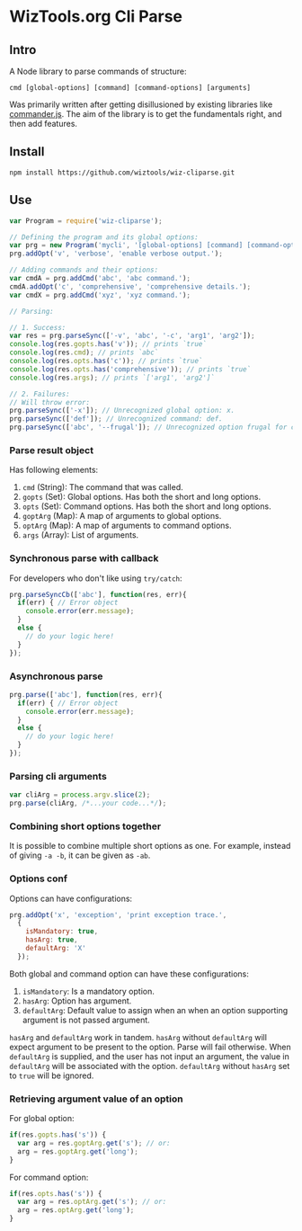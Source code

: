 # WizTools.org Cli Parse

## Intro

A Node library to parse commands of structure:

    cmd [global-options] [command] [command-options] [arguments]

Was primarily written after getting disillusioned by existing libraries like [commander.js](https://github.com/tj/commander.js/). The aim of the library is to get the fundamentals right, and then add features.

## Install

    npm install https://github.com/wiztools/wiz-cliparse.git

## Use

```js
var Program = require('wiz-cliparse');

// Defining the program and its global options:
var prg = new Program('mycli', '[global-options] [command] [command-options] [arguments]');
prg.addOpt('v', 'verbose', 'enable verbose output.');

// Adding commands and their options:
var cmdA = prg.addCmd('abc', 'abc command.');
cmdA.addOpt('c', 'comprehensive', 'comprehensive details.');
var cmdX = prg.addCmd('xyz', 'xyz command.');

// Parsing:

// 1. Success:
var res = prg.parseSync(['-v', 'abc', '-c', 'arg1', 'arg2']);
console.log(res.gopts.has('v')); // prints `true`
console.log(res.cmd); // prints `abc`
console.log(res.opts.has('c')); // prints `true`
console.log(res.opts.has('comprehensive')); // prints `true`
console.log(res.args); // prints `['arg1', 'arg2']`

// 2. Failures:
// Will throw error:
prg.parseSync(['-x']); // Unrecognized global option: x.
prg.parseSync(['def']); // Unrecognized command: def.
prg.parseSync(['abc', '--frugal']); // Unrecognized option frugal for command abc.
```

### Parse result object

Has following elements:

1. `cmd` (String): The command that was called.
2. `gopts` (Set): Global options. Has both the short and long options.
3. `opts` (Set): Command options. Has both the short and long options.
4. `goptArg` (Map): A map of arguments to global options.
5. `optArg` (Map): A map of arguments to command options.
6. `args` (Array): List of arguments.

### Synchronous parse with callback

For developers who don't like using `try/catch`:

```js
prg.parseSyncCb(['abc'], function(res, err){
  if(err) { // Error object
    console.error(err.message);
  }
  else {
    // do your logic here!
  }
});
```

### Asynchronous parse

```js
prg.parse(['abc'], function(res, err){
  if(err) { // Error object
    console.error(err.message);
  }
  else {
    // do your logic here!
  }
});
```

### Parsing cli arguments

```js
var cliArg = process.argv.slice(2);
prg.parse(cliArg, /*...your code...*/);
```

### Combining short options together

It is possible to combine multiple short options as one. For example, instead of giving `-a -b`, it can be given as `-ab`.

### Options conf

Options can have configurations:

```js
prg.addOpt('x', 'exception', 'print exception trace.',
  {
    isMandatory: true,
    hasArg: true,
    defaultArg: 'X'
  });
```

Both global and command option can have these configurations:

1. `isMandatory`: Is a mandatory option.
2. `hasArg`: Option has argument.
3. `defaultArg`: Default value to assign when an when an option supporting argument is not passed argument.

`hasArg` and `defaultArg` work in tandem. `hasArg` without `defaultArg` will expect argument to be present to the option. Parse will fail otherwise. When `defaultArg` is supplied, and the user has not input an argument, the value in `defaultArg` will be associated with the option. `defaultArg` without `hasArg` set to `true` will be ignored.

### Retrieving argument value of an option

For global option:

```js
if(res.gopts.has('s')) {
  var arg = res.goptArg.get('s'); // or:
  arg = res.goptArg.get('long');
}
```

For command option:

```js
if(res.opts.has('s')) {
  var arg = res.optArg.get('s'); // or:
  arg = res.optArg.get('long');
}
```
